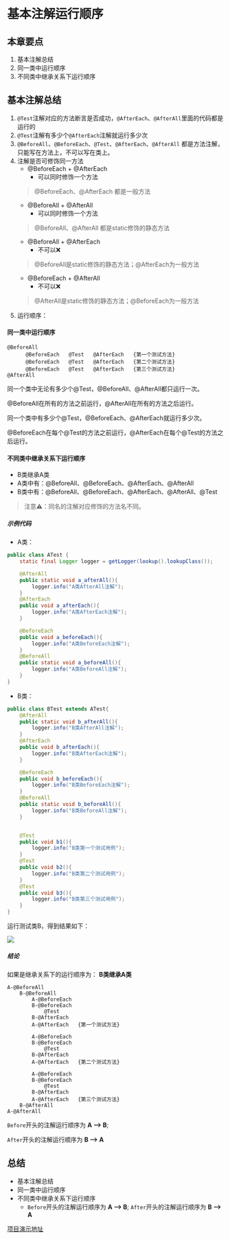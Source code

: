 # 基本注解运行顺序
## 本章要点
1. 基本注解总结
1. 同一类中运行顺序
1. 不同类中继承关系下运行顺序


## 基本注解总结

1. `@Test`注解对应的方法断言是否成功，`@AfterEach`、`@AfterAll`里面的代码都是运行的
2. `@Test`注解有多少个`@AfterEach`注解就运行多少次
3. `@BeforeAll`、`@BeforeEach`、`@Test`、`@AfterEach`、`@AfterAll` 都是方法注解，只能写在方法上，不可以写在类上。
4. 注解是否可修饰同一方法
   - @BeforeEach + @AfterEach   
     - 可以同时修饰一个方法
    >@BeforeEach、@AfterEach 都是一般方法
   - @BeforeAll + @AfterAll     
     - 可以同时修饰一个方法
    >@BeforeAll、@AfterAll 都是static修饰的静态方法
   - @BeforeAll + @AfterEach    
     - 不可以❌
    >@BeforeAll是static修饰的静态方法；@AfterEach为一般方法
   - @BeforeEach + @AfterAll    
     - 不可以❌
    >@AfterAll是static修饰的静态方法；@BeforeEach为一般方法
5. 运行顺序：
#### 同一类中运行顺序
```
@BeforeAll
      @BeforeEach   @Test   @AfterEach   {第一个测试方法}
      @BeforeEach   @Test   @AfterEach   {第二个测试方法}
      @BeforeEach   @Test   @AfterEach   {第三个测试方法}
@AfterAll
```
同一个类中无论有多少个@Test，@BeforeAll、@AfterAll都只运行一次。

@BeforeAll在所有的方法之前运行，@AfterAll在所有的方法之后运行。

同一个类中有多少个@Test，@BeforeEach、@AfterEach就运行多少次。

@BeforeEach在每个@Test的方法之前运行，@AfterEach在每个@Test的方法之后运行。
#### 不同类中继承关系下运行顺序
- B类继承A类
- A类中有：@BeforeAll、@BeforeEach、@AfterEach、@AfterAll
- B类中有：@BeforeAll、@BeforeEach、@AfterEach、@AfterAll、@Test 
>注意⚠️：同名的注解对应修饰的方法名不同。
##### 示例代码
- A类：
```java
public class ATest {
    static final Logger logger = getLogger(lookup().lookupClass());

    @AfterAll
    public static void a_afterAll(){
        logger.info("A类AfterAll注解");
    }
    @AfterEach
    public void a_afterEach(){
        logger.info("A类AfterEach注解");
    }

    @BeforeEach
    public void a_beforeEach(){
        logger.info("A类BeforeEach注解");
    }
    @BeforeAll
    public static void a_beforeAll(){
        logger.info("A类BeforeAll注解");
    }
}
```

- B类：

```java
public class BTest extends ATest{
    @AfterAll
    public static void b_afterAll(){
        logger.info("B类AfterAll注解");
    }
    @AfterEach
    public void b_afterEach(){
        logger.info("B类AfterEach注解");
    }

    @BeforeEach
    public void b_beforeEach(){
        logger.info("B类BeforeEach注解");
    }
    @BeforeAll
    public static void b_beforeAll(){
        logger.info("B类BeforeAll注解");
    }


    @Test
    public void b1(){
        logger.info("B类第一个测试用例");
    }
    @Test
    public void b2(){
        logger.info("B类第二个测试用例");
    }
    @Test
    public void b3(){
        logger.info("B类第三个测试用例");
    }
}
```
运行测试类B，得到结果如下：

![](https://cdn.jsdelivr.net/gh/TesterDevSoul/pic/manual/20230105172532.png)
##### 结论
如果是继承关系下的运行顺序为：
**B类继承A类**
```
A-@BeforeAll
    B-@BeforeAll
        A-@BeforeEach   
        B-@BeforeEach   
            @Test   
        B-@AfterEach   
        A-@AfterEach   {第一个测试方法}

        A-@BeforeEach   
        B-@BeforeEach   
            @Test   
        B-@AfterEach   
        A-@AfterEach   {第二个测试方法}

        A-@BeforeEach   
        B-@BeforeEach   
            @Test   
        B-@AfterEach   
        A-@AfterEach   {第三个测试方法}
    B-@AfterAll
A-@AfterAll
```
`Before`开头的注解运行顺序为 **A --> B**;

`After`开头的注解运行顺序为 **B --> A**

## 总结
- 基本注解总结
- 同一类中运行顺序
- 不同类中继承关系下运行顺序
  - `Before`开头的注解运行顺序为 **A --> B**;
  `After`开头的注解运行顺序为 **B --> A**


[项目演示地址](https://github.com/TesterDevSoul/Tutorials/blob/master/junit5/junit5-basic/src/test/java/top/testeru/basic/BTest.java)

